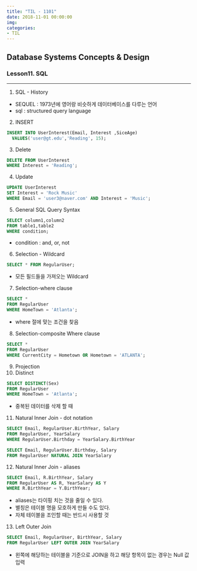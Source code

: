 ```yaml
---
title: "TIL - 1101"
date: 2018-11-01 00:00:00
img:
categories:
- TIL
---
```


## Database Systems Concepts & Design
### Lesson11. SQL

-----

1. SQL - History
- SEQUEL : 1973년에 영어랑 비슷하게 데이터베이스를 다루는 언어
- sql : structured query language

2. INSERT

```sql
INSERT INTO UserInterest(Email, Interest ,SiceAge)
  VALUES('user@gt.edu','Reading', 15);
```

3. Delete

```sql
DELETE FROM UserInterest
WHERE Interest = 'Reading';
```

4. Update

```sql
UPDATE UserInterest
SET Interest = 'Rock Music'
WHERE Email = 'user3@naver.com' AND Interest = 'Music';
```

5. General SQL Query Syntax

```sql
SELECT column1,column2
FROM table1,table2
WHERE condition;
```
- condition : and, or, not

6. Selection - Wildcard

```sql
SELECT * FROM RegularUser;
```
- 모든 필드들을 가져오는 Wildcard

7. Selection-where clause

```sql
SELECT *
FROM RegularUser
WHERE HomeTown = 'Atlanta';
```
- where 절에 맞는 조건을 찾음

8. Selection-composite Where clause

```sql
SELECT *
FROM RegularUser
WHERE CurrentCity = Hometown OR Hometown = 'ATLANTA';
```

9. Projection
10. Distinct

```sql
SELECT DISTINCT(Sex)
FROM RegularUser
WHERE HomeTown = 'Atlanta';
```
- 중복된 데이터를 삭제 할 때

11. Natural Inner Join - dot notation

```sql
SELECT Email, RegularUser.BirthYear, Salary
FROM RegularUser, YearSalary
WHERE RegularUser.Birthday = YearSalary.BirthYear

SELECT Email, RegularUser.Birthday, Salary
FROM RegularUser NATURAL JOIN YearSalary
```

12. Natural Inner Join - aliases

```sql
SELECT Email, R.BirthYear, Salary
FROM RegularUser AS R, YearSalary AS Y
WHERE R.BirthYear = Y.BirthYear;
```
- aliases는 타이핑 치는 것을 줄일 수 있다.
- 별칭은 테이블 명을 모호하게 만들 수도 있다.
- 자체 테이블을 조인할 때는 반드시 사용할 것

13. Left Outer Join

```sql
SELECT Email, RegularUser, BirthYear, Salary
FROM RegularUser LEFT OUTER JOIN YearSalary
```
- 왼쪽에 해당하는 테이블을 기준으로 JOIN을 하고 해당 항목이 없는 경우는 Null 값 입력
